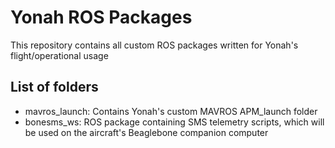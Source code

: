 # Yonah ROS Packages

This repository contains all custom ROS packages written for Yonah's flight/operational usage

## List of folders

* mavros_launch: Contains Yonah's custom MAVROS APM_launch folder
* bonesms_ws: ROS package containing SMS telemetry scripts, which will be used on the aircraft's Beaglebone companion computer
